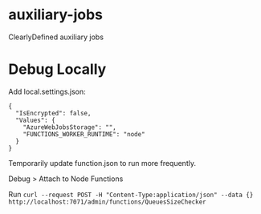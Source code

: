 # auxiliary-jobs
ClearlyDefined auxiliary jobs

# Debug Locally
Add local.settings.json:
```
{
  "IsEncrypted": false,
  "Values": {
    "AzureWebJobsStorage": "",
    "FUNCTIONS_WORKER_RUNTIME": "node"
  }
}
```
Temporarily update function.json to run more frequently.

Debug > Attach to Node Functions

Run `curl --request POST -H "Content-Type:application/json" --data {} http://localhost:7071/admin/functions/QueuesSizeChecker`